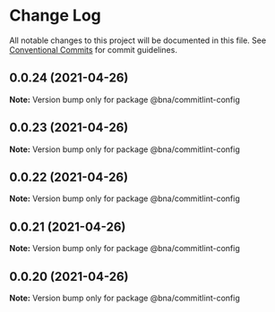 # Change Log

All notable changes to this project will be documented in this file.
See [Conventional Commits](https://conventionalcommits.org) for commit guidelines.

## 0.0.24 (2021-04-26)

**Note:** Version bump only for package @bna/commitlint-config





## 0.0.23 (2021-04-26)

**Note:** Version bump only for package @bna/commitlint-config





## 0.0.22 (2021-04-26)

**Note:** Version bump only for package @bna/commitlint-config





## 0.0.21 (2021-04-26)

**Note:** Version bump only for package @bna/commitlint-config





## 0.0.20 (2021-04-26)

**Note:** Version bump only for package @bna/commitlint-config
